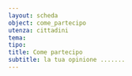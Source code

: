 ```yaml
---
layout: scheda
object: come_partecipo
utenza: cittadini
tema:
tipo:
title: Come partecipo
subtitle: la tua opinione .......
---
```

